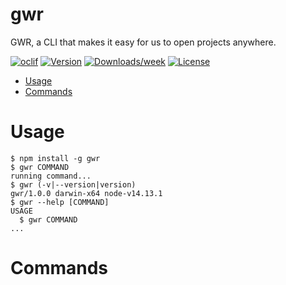 # gwr

GWR, a CLI that makes it easy for us to open projects anywhere.

[![oclif](https://img.shields.io/badge/cli-oclif-brightgreen.svg)](https://oclif.io)
[![Version](https://img.shields.io/npm/v/gwr.svg)](https://npmjs.org/package/gwr)
[![Downloads/week](https://img.shields.io/npm/dw/gwr.svg)](https://npmjs.org/package/gwr)
[![License](https://img.shields.io/npm/l/gwr.svg)](https://github.com/gifaeriyanto/gwr/blob/master/package.json)

<!-- toc -->

- [Usage](#usage)
- [Commands](#commands)
<!-- tocstop -->

# Usage

<!-- usage -->

```sh-session
$ npm install -g gwr
$ gwr COMMAND
running command...
$ gwr (-v|--version|version)
gwr/1.0.0 darwin-x64 node-v14.13.1
$ gwr --help [COMMAND]
USAGE
  $ gwr COMMAND
...
```

<!-- usagestop -->

# Commands

<!-- commands -->

<!-- commandsstop -->
